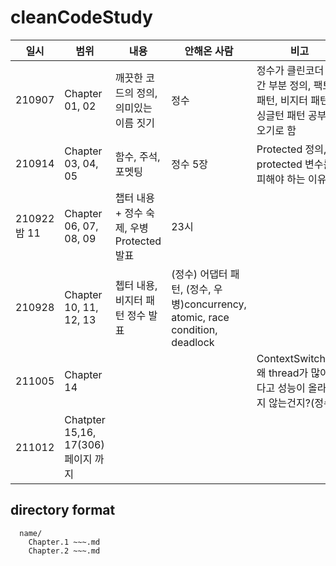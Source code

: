 # cleanCodeStudy

|일시|범위|내용|안해온 사람|비고|
|----|----|----|----|----|
|210907|Chapter 01, 02|깨끗한 코드의 정의, 의미있는 이름 짓기|정수|정수가 클린코더 시간 부분 정의, 팩토리 패턴, 비지터 패턴, 싱글턴 패턴 공부해오기로 함|
|210914|Chapter 03, 04, 05|함수, 주석, 포멧팅|정수 5장|Protected 정의, protected 변수를 피해야 하는 이유|
|210922 밤 11|Chapter 06, 07, 08, 09|챕터 내용 + 정수 숙제, 우병 Protected 발표 | 23시|
|210928|Chapter 10, 11, 12, 13|쳅터 내용, 비지터 패턴 정수 발표|(정수) 어댑터 패턴, (정수, 우병)concurrency, atomic, race condition, deadlock|
|211005|Chapter 14|||ContextSwitching, 왜 thread가 많아진다고 성능이 올라가지 않는건지?(정수)|
|211012|Chatpter 15,16, 17(306)페이지 까지||||

## directory format
```
  name/
    Chapter.1 ~~~.md
    Chapter.2 ~~~.md
```

